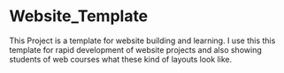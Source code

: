 # Website_Template

This Project is a template for website building and learning. I use this this template for rapid development of website projects and also showing students of web courses what these kind of layouts look like.
